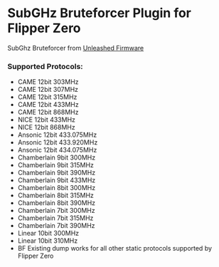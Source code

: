 # SubGHz Bruteforcer Plugin for Flipper Zero

SubGhz Bruteforcer from [Unleashed Firmware](https://github.com/DarkFlippers/unleashed-firmware)

### Supported Protocols:
- CAME 12bit 303MHz
- CAME 12bit 307MHz
- CAME 12bit 315MHz
- CAME 12bit 433MHz
- CAME 12bit 868MHz
- NICE 12bit 433MHz
- NICE 12bit 868MHz
- Ansonic 12bit 433.075MHz
- Ansonic 12bit 433.920MHz
- Ansonic 12bit 434.075MHz
- Chamberlain 9bit 300MHz
- Chamberlain 9bit 315MHz
- Chamberlain 9bit 390MHz
- Chamberlain 9bit 433MHz
- Chamberlain 8bit 300MHz
- Chamberlain 8bit 315MHz
- Chamberlain 8bit 390MHz
- Chamberlain 7bit 300MHz
- Chamberlain 7bit 315MHz
- Chamberlain 7bit 390MHz
- Linear 10bit 300MHz
- Linear 10bit 310MHz
- BF Existing dump works for all other static protocols supported by Flipper Zero
